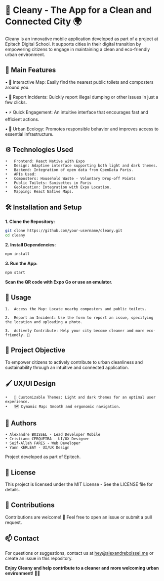 # 🚀 Cleany - The App for a Clean and Connected City 🌍

Cleany is an innovative mobile application developed as part of a project at Epitech Digital School. It supports cities in their digital transition by empowering citizens to engage in maintaining a clean and eco-friendly urban environment.

## 📱 Main Features

•	📍 Interactive Map: Easily find the nearest public toilets and composters around you.

•	🚮 Report Incidents: Quickly report illegal dumping or other issues in just a few clicks.

•	⚡ Quick Engagement: An intuitive interface that encourages fast and efficient actions.

•	🌱 Urban Ecology: Promotes responsible behavior and improves access to essential infrastructure.

## ⚙️ Technologies Used

	•	Frontend: React Native with Expo
	•	Design: Adaptive interface supporting both light and dark themes.
	•	Backend: Integration of open data from OpenData Paris.
	•	APIs Used:
	•	Composters: Household Waste - Voluntary Drop-off Points
	•	Public Toilets: Sanisettes in Paris
	•	Geolocation: Integration with Expo Location.
	•	Mapping: React Native Maps.

## 🛠️ Installation and Setup

**1.	Clone the Repository:**

```bash
git clone https://github.com/your-username/cleany.git
cd cleany
```

**2.	Install Dependencies:**

```bash
npm install
```

**3.	Run the App:**

```bash
npm start
```

**Scan the QR code with Expo Go or use an emulator.**

## 📖 Usage

	1.	Access the Map: Locate nearby composters and public toilets.
	
	2.	Report an Incident: Use the form to report an issue, specifying the location and uploading a photo.
	
	3.	Actively Contribute: Help your city become cleaner and more eco-friendly. 🌿

## 🎯 Project Objective

To empower citizens to actively contribute to urban cleanliness and sustainability through an intuitive and connected application.

## 🖌️ UX/UI Design

	•	🎨 Customizable Themes: Light and dark themes for an optimal user experience.
	•	🗺️ Dynamic Map: Smooth and ergonomic navigation.

## 🚀 Authors

	• Alexandre BOISSEL - Lead Developer Mobile
	• Cristiano CERQUEIRA - UI/UX Designer
	• Seif-Allah FARES - Web Developer
	• Yann KERLEAY - UI/UX Design

Project developed as part of Epitech.

## 📜 License

This project is licensed under the MIT License - See the LICENSE file for details.

## 🙌 Contributions

Contributions are welcome! 🎉
Feel free to open an issue or submit a pull request.

## 📫 Contact

For questions or suggestions, contact us at hey@alexandreboissel.me or create an issue in this repository.

**Enjoy Cleany and help contribute to a cleaner and more welcoming urban environment! 🚮✨**
